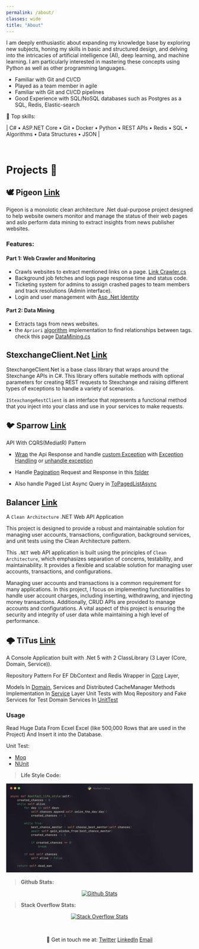 ```yaml
---
permalink: /about/
classes: wide
title: "About"
---
```

I am deeply enthusiastic about expanding my knowledge base by exploring new subjects, honing my skills in basic and structured design, and delving into the intricacies of artificial intelligence (AI), deep learning, and machine learning. I am particularly interested in mastering these concepts using Python as well as other programming languages.

> 
- Familiar with Git and CI/CD 
- Played as a team member in agile
- Familiar with Git and CI/CD pipelines
- Good Experience with SQL/NoSQL databases such as Postgres as a SQL, Redis, Elastic-search


💎 Top skills:

| C# • ASP.NET Core • Git • Docker • Python • REST APIs • Redis • SQL • Algorithms • Data Structures • JSON |

<br>

# Projects 🎯

## 🕊️ Pigeon  <a href="https://github.com/abowfzl/Pigeon"> <i class="fab fa-fw fa-github" aria-hidden="true"></i><span class="label">Link</span></a>

Pigeon is a monolotic clean architecture .Net dual-purpose project designed to help website owners monitor and manage the status of their web pages and aslo perform data mining to extract insights from news publisher websites.

### Features:

#### Part 1: Web Crawler and Monitoring
- Crawls websites to extract mentioned links on a page. [Link Crawler.cs](https://github.com/abowfzl/Pigeon/blob/master/Pigeon/Crawler/LinkCrawler.cs)
- Background job fetches and logs page response time and status code.
- Ticketing system for admins to assign crashed pages to team members and track resolutions (Admin interface).
- Login and user management with [Asp .Net Identity](https://learn.microsoft.com/en-us/aspnet/core/security/authentication/identity?view=aspnetcore-8.0)

#### Part 2: Data Mining
- Extracts tags from news websites.
- the `Apriori` [algorithm](https://github.com/abowfzl/Pigeon/tree/master/Pigeon/Algoritms) implementation to find relationships between tags. check this page [DataMining.cs](https://github.com/abowfzl/Pigeon/blob/master/Pigeon/Pages/DataMining.cshtml.cs)

## <i class="fa fa-exchange" aria-hidden="true"></i> StexchangeClient.Net <a href="https://github.com/abowfzl/StexchangeClient"> <i class="fab fa-fw fa-github" aria-hidden="true"></i><span class="label">Link</span></a>

StexchangeClient.Net is a base class library that wraps around the Stexchange APIs in C#. This library offers suitable methods with optional parameters for creating REST requests to Stexchange and raising different types of exceptions to handle a variety of scenarios.


`IStexchangeRestClient` is an interface that represents a functional method that you inject into your class and use in your services to make requests.

## 🐦 Sparrow  <a href="https://github.com/abowfzl/Sparrow.Api"> <i class="fab fa-fw fa-github" aria-hidden="true"></i><span class="label">Link</span></a>

API With CQRS(MediatR) Pattern


- [Wrap](https://github.com/abowfzl/Sparrow.Api/tree/master/Sparrow.API/Results/Wrapping) the Api Response and handle [custom Exception](https://github.com/abowfzl/Sparrow.Api/blob/master/Sparrow.API/Exceptions/SparrowException.cs)
with [Exception Handling](https://github.com/abowfzl/Sparrow.Api/blob/master/Sparrow.API/Results/ExceptionHandling/GlobalExceptionFilter.cs)
or [unhandle exception](https://github.com/abowfzl/Sparrow.Api/blob/master/Sparrow.Services/Behaviours/UnhandledExceptionBehaviour.cs)

- Handle [Pagination](https://github.com/abowfzl/Sparrow.Api/blob/master/Sparrow.Core/PagedList.cs) Request and Response in this [folder](https://github.com/abowfzl/Sparrow.Api/tree/master/Sparrow.Core/Pagination)

- Also handle Paged List Async Query in [ToPagedListAsync](https://github.com/abowfzl/Sparrow.Api/blob/master/Sparrow.Data/Extentios/AsyncIQueryableExtensions.cs)


## <i class="fa fa-balance-scale" aria-hidden="true"></i> Balancer <a href="https://github.com/abowfzl/Balancer"> <i class="fab fa-fw fa-github" aria-hidden="true"></i><span class="label">Link</span></a> 

A `Clean Architecture` .NET Web API Application

This project is designed to provide a robust and maintainable solution for managing user accounts, transactions, configuration, background services, and unit tests using the Clean Architecture pattern.

This `.NET` web API application is built using the principles of `Clean Architecture`, which emphasizes separation of concerns, testability, and maintainability. It provides a flexible and scalable solution for managing user accounts, transactions, and configurations.

Managing user accounts and transactions is a common requirement for many applications. In this project, I focus on implementing functionalities to handle user account charges, including inserting, withdrawing, and injecting money transactions. Additionally, CRUD APIs are provided to manage accounts and configurations. A vital aspect of this project is ensuring the security and integrity of user data while maintaining a high level of performance.



## 🌩 TiTus  <a href="https://github.com/abowfzl/Titus"> <i class="fab fa-fw fa-github" aria-hidden="true"></i><span class="label">Link</span></a>

A Console Application built with .Net 5 with 2 ClassLibrary (3 Layer (Core, Domain, Service)).


Repository Pattern For EF DbContext and Redis Wrapper in [Core](https://github.com/abowfzl/Titus/blob/master/Core) Layer,

Models In [Domain](https://github.com/abowfzl/Titus/blob/master/Core/Domain/),
Services and Distributed CacheManager Methods Implementation In [Service](https://github.com/abowfzl/Titus/blob/master/Service) Layer
Unit Tests with Moq Repository and Fake Services for Test Domain Services In [UnitTest](https://github.com/abowfzl/Titus/blob/master/Test)

### Usage
Read Huge Data From Ecxel Excel (like 500,000 Rows that are used in the Project) And Insert it into the Database.

Unit Test:
* [Moq]()
* [NUnit]()

> <i class="fa fa-code" aria-hidden="true"></i> <strong> Life Style Code: </strong>
<p align="center">
  <img src="/assets/images/abolfazl-life-style.png" alt="Abolfazl Moslemian Life Style"/>
</p>


> <i class="fab fa fa-github" aria-hidden="true"></i> <strong> Github Stats: </strong>
<p align="center">
 <a href="https://github.com/abowfzl" alt="Abolfazl Moslemian's github stats">
  <img src="https://github-readme-stats.vercel.app/api?username=Abowfzl&theme=tokyonight&show_icons=true" alt="Github Stats"/>
 </a>
</p>

> <i class="fab fa-fw fa-stack-overflow" aria-hidden="true"></i> <strong> Stack Overflow Stats: </strong>
<p align="center">
 <a href="https://stackoverflow.com/users/17593676/abolfazl-moslemian" alt="Abolfazl Moslemian's Stack Overflow stats">
    <img src="https://so-stats-kurt-liao.vercel.app/api?user=17593676&cache=true" alt="Stack Overflow Stats" />
  </a>
</p>


<br/>
<p align="center">
  👯 Get in touch me at: 
  <a href="https://twitter.com/abowfzl"><i class="fab fa-fw fa-twitter-square" aria-hidden="true"></i><span class="label">Twitter</span></a>
  <a href="https://linkedin.com/in/abowfzl"><i class="fab fa-fw fa-linkedin" aria-hidden="true"></i><span class="label">LinkedIn</span></a>
  <a href="mailto:abowfzl@gmail.com"><i class="fas fa-fw fa-envelope-square" aria-hidden="true"></i><span class="label">Email</span></a>
</p>